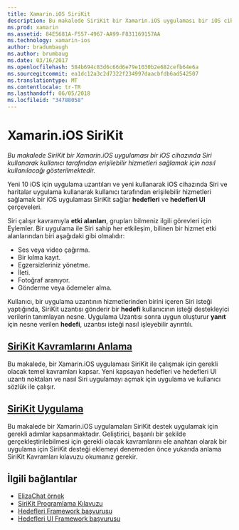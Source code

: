 ```yaml
---
title: Xamarin.iOS SiriKit
description: Bu makalede SiriKit bir Xamarin.iOS uygulaması bir iOS cihazında Siri kullanarak kullanıcı tarafından erişilebilir hizmetleri sağlamak için nasıl kullanılacağı gösterilmektedir.
ms.prod: xamarin
ms.assetid: 84E5681A-F557-4967-AA99-F831169157AA
ms.technology: xamarin-ios
author: bradumbaugh
ms.author: brumbaug
ms.date: 03/16/2017
ms.openlocfilehash: 584b694c83d6c66d6e79e1030b2e682cefb64e6a
ms.sourcegitcommit: ea1dc12a3c2d7322f234997daacbfdb6ad542507
ms.translationtype: MT
ms.contentlocale: tr-TR
ms.lasthandoff: 06/05/2018
ms.locfileid: "34788058"
---
```

# <a name="sirikit-in-xamarinios"></a>Xamarin.iOS SiriKit

_Bu makalede SiriKit bir Xamarin.iOS uygulaması bir iOS cihazında Siri kullanarak kullanıcı tarafından erişilebilir hizmetleri sağlamak için nasıl kullanılacağı gösterilmektedir._

Yeni 10 iOS için uygulama uzantıları ve yeni kullanarak iOS cihazında Siri ve haritalar uygulama kullanarak kullanıcı tarafından erişilebilir hizmetleri sağlamak bir iOS uygulaması SiriKit sağlar **hedefleri** ve **hedefleri UI** çerçeveleri.

Siri çalışır kavramıyla **etki alanları**, grupları bilmeniz ilgili görevleri için Eylemler. Bir uygulama ile Siri sahip her etkileşim, bilinen bir hizmet etki alanlarından biri aşağıdaki gibi olmalıdır:

- Ses veya video çağırma.
- Bir kılma kayıt.
- Egzersizleriniz yönetme.
- İleti.
- Fotoğraf aranıyor.
- Gönderme veya ödemeler alma.

Kullanıcı, bir uygulama uzantının hizmetlerinden birini içeren Siri isteği yaptığında, SiriKit uzantısı gönderir bir **hedefi** kullanıcının isteği destekleyici verilerin tanımlayan nesne. Uygulama Uzantısı sonra uygun oluşturur **yanıt** için nesne verilen **hedefi**, uzantısı isteği nasıl işleyebilir ayrıntılı.

## <a name="understanding-sirikit-conceptsiosplatformsirikitunderstanding-sirikitmd"></a>[SiriKit Kavramlarını Anlama](~/ios/platform/sirikit/understanding-sirikit.md)

Bu makalede, bir Xamarin.iOS uygulaması SiriKit ile çalışmak için gerekli olacak temel kavramları kapsar. Yeni kapsayan hedefleri ve hedefleri UI uzantı noktaları ve nasıl Siri uygulamayı açmak için uygulama ve kullanıcı sözlük ile çalışır.

## <a name="implementing-sirikitiosplatformsirikitimplementing-sirikitmd"></a>[SiriKit Uygulama](~/ios/platform/sirikit/implementing-sirikit.md)

Bu makalede bir Xamarin.iOS uygulamaları SiriKit destek uygulamak için gerekli adımlar kapsanmaktadır. Geliştirici, başarılı bir şekilde gerçekleştirilebilmesi için gerekli olacak kavramlarını ele anahtarı olarak bir uygulama için SiriKit desteği eklemeyi denemeden önce yukarıda anlama SiriKit Kavramları kılavuzu okumanız gerekir.





## <a name="related-links"></a>İlgili bağlantılar

- [ElizaChat örnek](https://developer.xamarin.com/samples/monotouch/ios10/ElizaChat/)
- [SiriKit Programlama Kılavuzu](https://developer.apple.com/library/prerelease/content/documentation/Intents/Conceptual/SiriIntegrationGuide/index.html)
- [Hedefleri Framework başvurusu](https://developer.apple.com/reference/intents)
- [Hedefleri UI Framework başvurusu](https://developer.apple.com/reference/intentsui)

